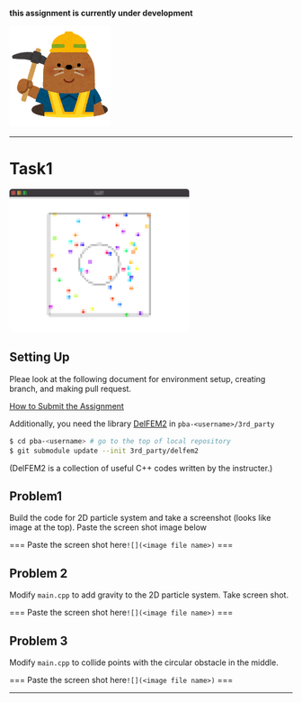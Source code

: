 **this assignment is currently under development**

![under construction](../doc/mole.png)

----

# Task1

![task1_preview](../doc/task1_preview.png)

## Setting Up

Pleae look at the following document for environment setup, creating branch, and making pull request.

[How to Submit the Assignment](../doc/submit.md)

Additionally, you need the library [DelFEM2](https://github.com/nobuyuki83/delfem2) in `pba-<username>/3rd_party` 

```bash
$ cd pba-<username> # go to the top of local repository
$ git submodule update --init 3rd_party/delfem2
```

(DelFEM2 is a collection of useful C++ codes written by the instructer.)



## Problem1

Build the code for 2D particle system and take a screenshot (looks like image at the top). 
Paste the screen shot image below

=== Paste the screen shot here`![](<image file name>)` ===



## Problem 2

Modify `main.cpp` to add gravity to the 2D particle system.  Take screen shot. 

=== Paste the screen shot here`![](<image file name>)`  ===



## Problem 3

Modify `main.cpp` to collide points with the circular obstacle in the middle.

=== Paste the screen shot here`![](<image file name>)`  ===





----








